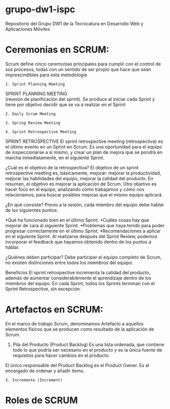 # grupo-dw1-ispc
Repositorio del Grupo DW1 de la Tecnicatura en Desarrollo Web y Aplicaciones Móviles

# Ceremonias en SCRUM:
 Scrum define cinco ceremonias principales para cumplir con el control de sus procesos, todas con un sentido de ser propio que hace que sean imprescindibles para esta metodología

    1. Sprint Planning Meeting
  SPRINT PLANNING MEETING  
  (reunión de planificación del sprint). Se produce al iniciar cada Sprint y tiene por objetivo decidir que se va a realizar en el Sprint
  
    2. Daily Scrum Meeting

    3. Spring Review Meeting
    
    4. Sprint Retrospective Meeting
    
SPRINT RETROSPECTIVE
  El sprint retrospective meeting (retrospectiva) es el último evento en un Sprint en Scrum. Es una oportunidad para el equipo de inspeccionarse a sí mismo, y crear un  plan de mejora que se pondrá en marcha inmediatamente, en el siguiente Sprint.

 ¿Cuál es el objetivo de la retrospectiva?
  El objetivo de un sprint retrospective meeting es, básicamente, mejorar: mejorar la productividad, mejorar las habilidades del equipo, mejorar la calidad del producto. En resumen, el objetivo es mejorar la aplicación de Scrum. Otro objetivo es hacer foco en el equipo, analizando cómo trabajamos y cómo nos relacionamos, para buscar posibles mejoras que el mismo equipo aplicará.

  ¿En qué consiste?
 Previo a la sesión, cada miembro del equipo debe hablar de los siguientes puntos:

  •Qué ha funcionado bien en el último Sprint. •Cuáles cosas hay que mejorar de cara al siguiente Sprint. •Problemas que haya tenido para poder progresar correctamente en el último Sprint. •Recomendaciones a aplicar en el siguiente Sprint. Al realizarse después del Sprint Review, podemos incorporar el feedback que hayamos obtenido dentro de los puntos a hablar.

  ¿Quiénes deben participar?
 Debe participar el equipo completo de Scrum, no existen distinciones entre todos los miembros del equipo.

  Beneficios
  El sprint retrospective incrementa la calidad del producto, además de aumentar considerablemente el aprendizaje dentro de los miembros del equipo. En cada Sprint, todos los Sprints terminan con el Sprint Retrospective, sin excepción.

# Artefactos en SCRUM:
 En el marco de trabajo Scrum, denominamos Artefacto a aquellos elementos físicos que se producen como resultado de la aplicación de Scrum. 

 1. Pila del Producto (Product Backlog)
Es una lista ordenada, que contiene todo lo que podría ser necesario en el producto y es la única fuente de requisitos para hacer cambios en el producto.

El único responsable del Product Backlog es el Product Owner. Es el encargado de ordenar y añadir ítems.


    3. Incremento (Increment) 


# Roles de SCRUM







